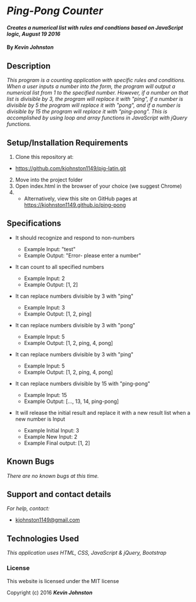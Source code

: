 # _Ping-Pong Counter_

#### _Creates a numerical list with rules and condtions based on JavaScript logic, August 19 2016_

#### By _**Kevin Johnston**_

## Description

_This program is a counting application with specific rules and conditions.  When a user inputs a number into the form, the program will output a numerical list from 1 to the specified number.  However, if a number on that list is divisible by 3, the program will replace it with "ping",  if a number is divisible by 5 the program will replace it with "pong", and if a number is divisible by 15 the program will replace it with "ping-pong".  This is accomplished by using loop and array functions in JavaScript with jQuery functions._

## Setup/Installation Requirements

1. Clone this repository at:
  * https://github.com/kjohnston1149/pig-latin.git
2. Move into the project folder
3. Open index.html in the browser of your choice (we suggest Chrome)
4. * Alternatively, view this site on GitHub pages at https://kjohnston1149.github.io/ping-pong

## Specifications

* It should recognize and respond to non-numbers
  * Example Input: "test"
  * Example Output: "Error- please enter a number"

* It can count to all specified numbers
  * Example Input: 2
  * Example Output: [1, 2]

* It can replace numbers divisible by 3 with "ping"
  * Example Input: 3
  * Example Output: [1, 2, ping]

* It can replace numbers divisible by 3 with "pong"
  * Example Input: 5
  * Example Output: [1, 2, ping, 4, pong]

* It can replace numbers divisible by 3 with "ping"
  * Example Input: 5
  * Example Output: [1, 2, ping, 4, pong]

* It can replace numbers divisible by 15 with "ping-pong"
  * Example Input: 15
  * Example Output: [..., 13, 14, ping-pong]

* It will release the initial result and replace it with a new result list when a new number is Input
  * Example Initial Input: 3
  * Example New Input: 2
  * Example Final output: [1, 2]


## Known Bugs

_There are no known bugs at this time._

## Support and contact details

_For help, contact:_
* [kjohnston1149@gmail.com](mailto:kjohnston1149@gmail.com)

## Technologies Used

_This application uses HTML, CSS, JavaScript & jQuery, Bootstrap_

### License

This website is licensed under the MIT license

Copyright (c) 2016 **_Kevin Johnston_**
